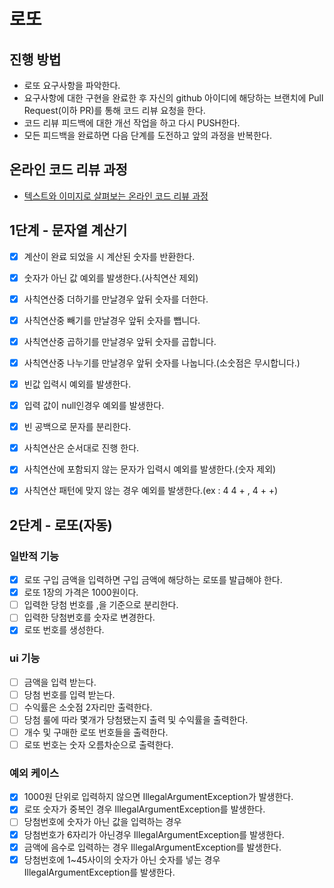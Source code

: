 # 로또
## 진행 방법
* 로또 요구사항을 파악한다.
* 요구사항에 대한 구현을 완료한 후 자신의 github 아이디에 해당하는 브랜치에 Pull Request(이하 PR)를 통해 코드 리뷰 요청을 한다.
* 코드 리뷰 피드백에 대한 개선 작업을 하고 다시 PUSH한다.
* 모든 피드백을 완료하면 다음 단계를 도전하고 앞의 과정을 반복한다.

## 온라인 코드 리뷰 과정
* [텍스트와 이미지로 살펴보는 온라인 코드 리뷰 과정](https://github.com/next-step/nextstep-docs/tree/master/codereview)

## 1단계 - 문자열 계산기

-[x] 계산이 완료 되었을 시 계산된 숫자를 반환한다.
-[x] 숫자가 아닌 값 예외를 발생한다.(사칙연산 제외)
-[x] 사칙연산중 더하기를 만날경우 앞뒤 숫자를 더한다.
-[x] 사칙연산중 빼기를 만날경우 앞뒤 숫자를 뺍니다.
-[x] 사칙연산중 곱하기를 만날경우 앞뒤 숫자를 곱합니다.
-[x] 사칙연산중 나누기를 만날경우 앞뒤 숫자를 나눕니다.(소숫점은 무시합니다.)
-[x] 빈값 입력시 예외를 발생한다.
-[x] 입력 값이 null인경우 예외를 발생한다.
-[x] 빈 공백으로 문자를 분리한다.
-[x] 사칙연산은 순서대로 진행 한다.
-[x] 사칙연산에 포함되지 않는 문자가 입력시 예외를 발생한다.(숫자 제외)
-[x] 사칙연산 패턴에 맞지 않는 경우 예외를 발생한다.(ex : 4 4 + , 4 + +)


## 2단계 - 로또(자동)
### 일반적 기능
-[x] 로또 구입 금액을 입력하면 구입 금액에 해당하는 로또를 발급해야 한다.
-[x] 로또 1장의 가격은 1000원이다.
-[ ] 입력한 당첨 번호를 ,을 기준으로 분리한다.
-[ ] 입력한 당첨번호를 숫자로 변경한다.
-[x] 로또 번호를 생성한다.

### ui 기능
-[ ] 금액을 입력 받는다.
-[ ] 당첨 번호를 입력 받는다.
-[ ] 수익률은 소숫점 2자리만 출력한다.
-[ ] 당첨 룰에 따라 몇개가 당첨됐는지 출력 및 수익률을 출력한다.
-[ ] 개수 및 구매한 로또 번호들을 출력한다.
-[ ] 로또 번호는 숫자 오름차순으로 출력한다.

### 예외 케이스
-[x] 1000원 단위로 입력하지 않으면 IllegalArgumentException가 발생한다.
-[x] 로또 숫자가 중복인 경우 IllegalArgumentException를 발생한다.
-[ ] 당첨번호에 숫자가 아닌 값을 입력하는 경우
-[x] 당첨번호가 6자리가 아닌경우 IllegalArgumentException를 발생한다.
-[x] 금액에 음수로 입력하는 경우 IllegalArgumentException를 발생한다.
-[x] 당첨번호에 1~45사이의 숫자가 아닌 숫자를 넣는 경우 IllegalArgumentException를 발생한다.
